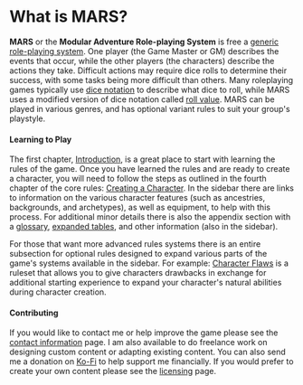 # What is MARS?

**MARS** or the **Modular Adventure Role-playing System** is free a [generic role-playing system](https://en.wikipedia.org/wiki/Generic_role-playing_game_system). One player (the Game Master or GM) describes the events that occur, while the other players (the characters) describe the actions they take. Difficult actions may require dice rolls to determine their success, with some tasks being more difficult than others. Many roleplaying games typically use [dice notation](https://en.wikipedia.org/wiki/Dice_notation) to describe what dice to roll, while MARS uses a modified version of dice notation called [roll value](/Core_Rules/Introduction#roll-value). MARS can be played in various genres, and has optional variant rules to suit your group's playstyle.

#### Learning to Play

The first chapter, [Introduction](/Core_Rules/Introduction), is a great place to start with learning the rules of the game. Once you have learned the rules and are ready to create a character, you will need to follow the steps as outlined in the fourth chapter of the core rules: [Creating a Character](/Core_Rules/Creating_a_Character). In the sidebar there are links to information on the various character features (such as ancestries, backgrounds, and archetypes), as well as equipment, to help with this process. For additional minor details there is also the appendix section with a [glossary](/Appendix/Glossary), [expanded tables](/Appendix/Expanded_Tables),<!-- a [changelog](/Appendix/Changelog),--> and other information (also in the sidebar).

For those that want more advanced rules systems there is an entire subsection for optional rules designed to expand various parts of the game's systems available in the sidebar. For example: [Character Flaws](/Extended_Systems/Character_Flaws) is a ruleset that allows you to give characters drawbacks in exchange for additional starting experience to expand your character's natural abilities during character creation<!--, or [Epic Characters](/Extended_Systems/Epic_Characters) which is a ruleset that allows you to extend the limits of character advancement to play more powerful characters as demigods or super heroes by providing more experience as rewards and increasing the maximum limit of stats and skills-->.

#### Contributing

If you would like to contact me or help improve the game please see the [contact information](/Contact_Info) page. I am also available to do freelance work on designing custom content or adapting existing content. You can also send me a donation on [Ko-Fi](https://ko-fi.com/lkodinsson) to help support me financially. If you would prefer to create your own content please see the [licensing](/License) page.<!-- For existing works created by the community check out [this](/Community) page.-->